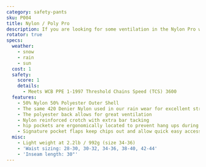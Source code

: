 ```yaml
---
category: safety-pants
sku: P004
title: Nylon / Poly Pro
description: If you are looking for some ventilation in the Nylon Pro we can meet half way with the NYLON / POLY PRO 3600. Dubbed the "Half Half" this pant keeps the snow and rain off the front and lets the heat out the back.
rotator: true
specs:
  weather:
    - snow
    - rain
    - sun
  cost: 1
  safety:
    score: 1
    details:
      - Meets WCB PPE 1-1997 Threshold Chains Speed (TCS) 3600
  features:
    - 50% Nylon 50% Polyester Outer Shell
    - The same 420 Denier Nylon used in our rain wear for excellent strength moisture protection
    - The polyester back allows for great ventilation
    - Nylon reinforced crotch with extra bar tacking
    - hip pockets are ergonomically located to prevent hang ups during cutting and bending
    - Signature pocket flaps keep chips out and allow quick easy access
  misc:
    - Light weight at 2.2lb / 992g (size 34-36)
    - 'Waist sizing: 28-30, 30-32, 34-36, 38-40, 42-44'
    - 'Inseam length: 30"'
---
```

